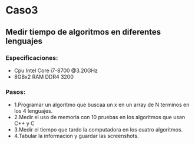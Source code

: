 # Caso3
## Medir tiempo de algoritmos en diferentes lenguajes

### Especificaciones:
  - Cpu Intel Core i7-8700 @3.20GHz
  - 8GBx2 RAM DDR4 3200

### Pasos:
-  1.Programar un algoritmo que buscaa un x en un array de N terminos en los 4 lenguajes.
-  2.Medir el uso de memoria con 10 pruebas en los algoritmos que usan C++ y C
-  3.Medir el tiempo que tardo la computadora en los cuatro algoritmos.
-  4.Tabular la informacion y guardar las screenshots.
